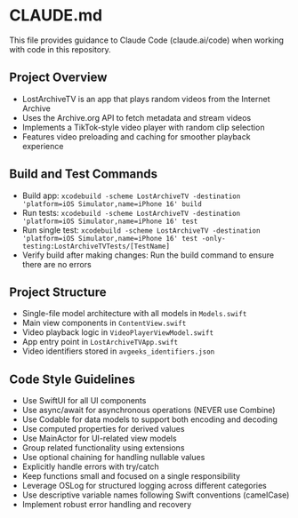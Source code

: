 # CLAUDE.md

This file provides guidance to Claude Code (claude.ai/code) when working with code in this repository.

## Project Overview
- LostArchiveTV is an app that plays random videos from the Internet Archive
- Uses the Archive.org API to fetch metadata and stream videos
- Implements a TikTok-style video player with random clip selection
- Features video preloading and caching for smoother playback experience

## Build and Test Commands
- Build app: `xcodebuild -scheme LostArchiveTV -destination 'platform=iOS Simulator,name=iPhone 16' build`
- Run tests: `xcodebuild -scheme LostArchiveTV -destination 'platform=iOS Simulator,name=iPhone 16' test`
- Run single test: `xcodebuild -scheme LostArchiveTV -destination 'platform=iOS Simulator,name=iPhone 16' test -only-testing:LostArchiveTVTests/[TestName]`
- Verify build after making changes: Run the build command to ensure there are no errors

## Project Structure
- Single-file model architecture with all models in `Models.swift`
- Main view components in `ContentView.swift`
- Video playback logic in `VideoPlayerViewModel.swift`
- App entry point in `LostArchiveTVApp.swift`
- Video identifiers stored in `avgeeks_identifiers.json`

## Code Style Guidelines
- Use SwiftUI for all UI components
- Use async/await for asynchronous operations (NEVER use Combine)
- Use Codable for data models to support both encoding and decoding
- Use computed properties for derived values
- Use MainActor for UI-related view models
- Group related functionality using extensions
- Use optional chaining for handling nullable values
- Explicitly handle errors with try/catch
- Keep functions small and focused on a single responsibility
- Leverage OSLog for structured logging across different categories
- Use descriptive variable names following Swift conventions (camelCase)
- Implement robust error handling and recovery